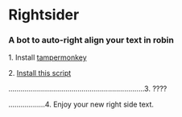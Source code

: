 <h1>Rightsider</h1>
<h3>A bot to auto-right align your text in robin</h3>
<div>
	<p>1. Install <a href="http://tampermonkey.net/">tampermonkey</a></p>
	<p>2. <a href="https://github.com/theseamusjames/rightsider/blob/master/rightsider.js">Install this script</a></p>
	<p>...................................................................3. ????</p>
	<p>..................4. Enjoy your new right side text.</p>
</div>